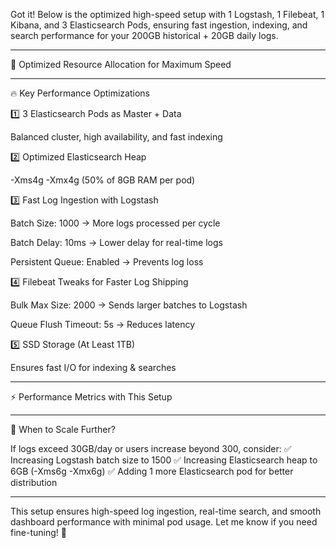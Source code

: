 Got it! Below is the optimized high-speed setup with 1 Logstash, 1 Filebeat, 1 Kibana, and 3 Elasticsearch Pods, ensuring fast ingestion, indexing, and search performance for your 200GB historical + 20GB daily logs.


---

🚀 Optimized Resource Allocation for Maximum Speed


---

🔥 Key Performance Optimizations

1️⃣ 3 Elasticsearch Pods as Master + Data

Balanced cluster, high availability, and fast indexing


2️⃣ Optimized Elasticsearch Heap

-Xms4g -Xmx4g (50% of 8GB RAM per pod)


3️⃣ Fast Log Ingestion with Logstash

Batch Size: 1000 → More logs processed per cycle

Batch Delay: 10ms → Lower delay for real-time logs

Persistent Queue: Enabled → Prevents log loss


4️⃣ Filebeat Tweaks for Faster Log Shipping

Bulk Max Size: 2000 → Sends larger batches to Logstash

Queue Flush Timeout: 5s → Reduces latency


5️⃣ SSD Storage (At Least 1TB)

Ensures fast I/O for indexing & searches



---

⚡ Performance Metrics with This Setup


---

📌 When to Scale Further?

If logs exceed 30GB/day or users increase beyond 300, consider:
✅ Increasing Logstash batch size to 1500
✅ Increasing Elasticsearch heap to 6GB (-Xms6g -Xmx6g)
✅ Adding 1 more Elasticsearch pod for better distribution


---

This setup ensures high-speed log ingestion, real-time search, and smooth dashboard performance with minimal pod usage. Let me know if you need fine-tuning! 🚀

